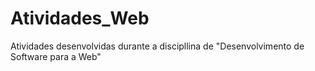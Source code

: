 # Atividades_Web
Atividades desenvolvidas durante a discipllina de "Desenvolvimento de Software para a Web"
